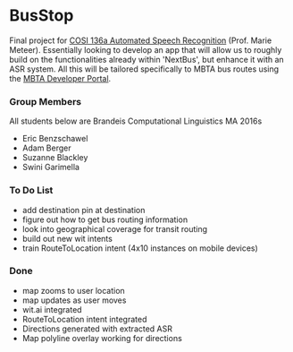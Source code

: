 # BusStop
Final project for [COSI 136a Automated Speech Recognition](http://www.cs.brandeis.edu/~cs136a/) (Prof. Marie Meteer). Essentially looking to develop an app that will allow us to roughly build on the functionalities already within 'NextBus', but enhance it with an ASR system. All this will be tailored specifically to MBTA bus routes using the [MBTA Developer Portal](http://realtime.mbta.com/portal).

### Group Members
All students below are Brandeis Computational Linguistics MA 2016s
- Eric Benzschawel
- Adam Berger
- Suzanne Blackley
- Swini Garimella

### To Do List
- add destination pin at destination
- figure out how to get bus routing information
- look into geographical coverage for transit routing
- build out new wit intents
- train RouteToLocation intent (4x10 instances on mobile devices)

### Done
- map zooms to user location
- map updates as user moves
- wit.ai integrated
- RouteToLocation intent integrated
- Directions generated with extracted ASR
- Map polyline overlay working for directions
